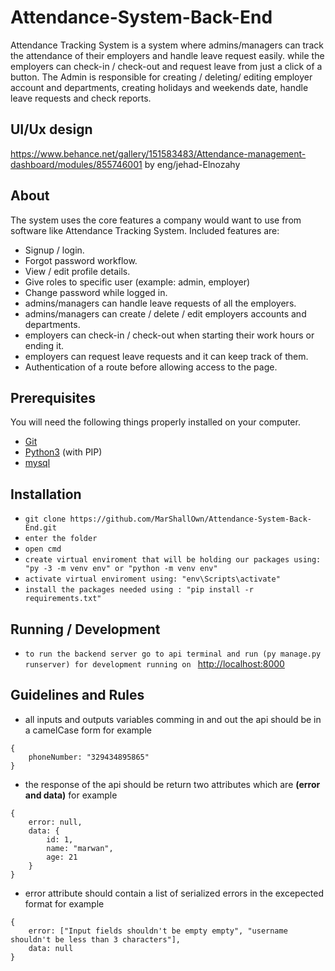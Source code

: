 # Attendance-System-Back-End

Attendance Tracking System is a system where admins/managers can track the attendance of their employers and handle leave request easily.
while the employers can check-in / check-out and request leave from just a click of a button.
The Admin is responsible for creating / deleting/ editing employer account and departments, creating holidays and weekends date, handle leave requests and check reports.

## UI/Ux design 
https://www.behance.net/gallery/151583483/Attendance-management-dashboard/modules/855746001
by eng/jehad-Elnozahy 
## About
The system uses the core features a company would want to use from software like Attendance Tracking System. Included features are:
* Signup / login.
* Forgot password workflow.
* View / edit profile details.
* Give roles to specific user (example: admin, employer)
* Change password while logged in.
* admins/managers can handle leave requests of all the employers.
* admins/managers can create / delete / edit employers accounts and departments.
* employers can check-in / check-out when starting their work hours or ending it.
* employers can request leave requests and it can keep track of them.
* Authentication of a route before allowing access to the page.

## Prerequisites
You will need the following things properly installed on your computer.

* [Git](http://git-scm.com/)
* [Python3](https://www.python.org/downloads/) (with PIP)
* [mysql](https://dev.mysql.com/downloads/installer/)

## Installation
* `git clone https://github.com/MarShallOwn/Attendance-System-Back-End.git`
* `enter the folder`
* `open cmd`
* `create virtual enviroment that will be holding our packages using: "py -3 -m venv env" or "python -m venv env"`
* `activate virtual enviroment using: "env\Scripts\activate"`
* `install the packages needed using : "pip install -r requirements.txt"`

## Running / Development
* `to run the backend server go to api terminal and run (py manage.py runserver) for development running on ` [http://localhost:8000](http://localhost:8000)

## Guidelines and Rules
* all inputs and outputs variables comming in and out the api should be in a camelCase form for example
```
{
    phoneNumber: "329434895865"
}
```
* the response of the api should be return two attributes which are **(error and data)** for example
```
{
    error: null,
    data: {
        id: 1,
        name: "marwan",
        age: 21
    }
}
```
* error attribute should contain a list of serialized errors in the excepected format for example
```
{
    error: ["Input fields shouldn't be empty empty", "username shouldn't be less than 3 characters"],
    data: null
}
```
